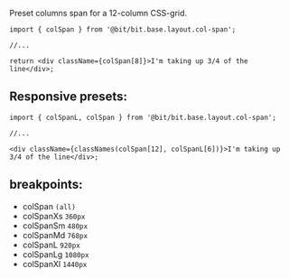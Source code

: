 Preset columns span for a 12-column CSS-grid.

```tsx
import { colSpan } from '@bit/bit.base.layout.col-span';

//...

return <div className={colSpan[8]}>I'm taking up 3/4 of the line</div>;
```

## Responsive presets:

```tsx
import { colSpanL, colSpan } from '@bit/bit.base.layout.col-span';

//...

<div className={classNames(colSpan[12], colSpanL[6])}>I'm taking up 3/4 of the line</div>;
```

## breakpoints:

-   colSpan `(all)`
-   colSpanXs `360px`
-   colSpanSm `480px`
-   colSpanMd `768px`
-   colSpanL `920px`
-   colSpanLg `1080px`
-   colSpanXl `1440px`
